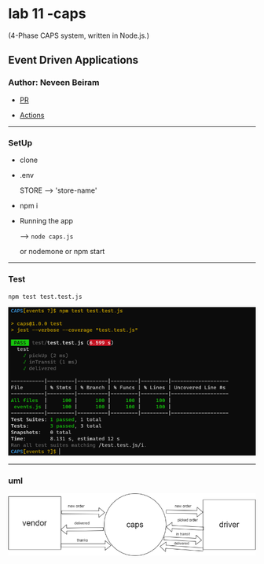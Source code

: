 # lab 11 -caps 
(4-Phase CAPS system, written in Node.js.)

## Event Driven Applications

### Author: Neveen Beiram

- [PR](https://github.com/NeveenBeiram/CAPS/pulls)

- [Actions](https://github.com/NeveenBeiram/CAPS/actions)


<hr>

### SetUp
- clone
- .env 

    STORE --> 'store-name'

- npm i 
- Running the app
   
    --> `node caps.js`
    
    or nodemone or npm start

<hr>

### Test
`npm test test.test.js `


![test](./test11.PNG)


<hr>

### uml

![uml](./lab11.png)
